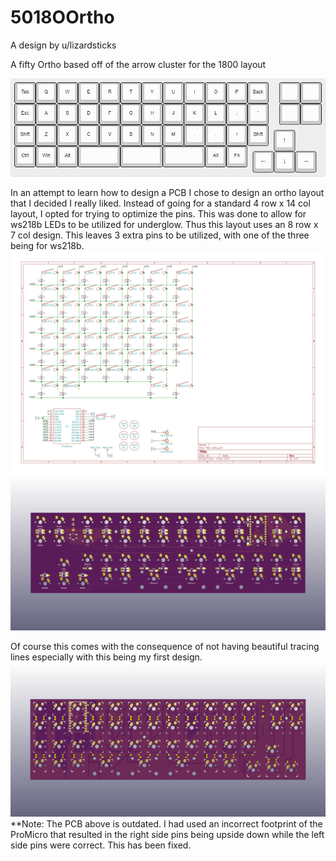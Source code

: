 # 5018OOrtho
A design by u/lizardsticks

A fifty Ortho based off of the arrow cluster for the 1800 layout

![alt text](https://raw.githubusercontent.com/noredlace/FiftyOrtho1800/master/kle/fifty1800%20kle.png)



In an attempt to learn how to design a PCB I chose to design an ortho layout that I decided I really liked. Instead of going for a standard 4 row x 14 col layout, I opted for trying to optimize the pins. This was done to allow for ws218b LEDs to be utilized for underglow. Thus this layout uses an 8 row x 7 col design. This leaves 3 extra pins to be utilized, with one of the three being for ws218b. 
![alt text](https://raw.githubusercontent.com/noredlace/FiftyOrtho1800/master/schematic/fifty%20ortho%20image.png)
![alt text](https://raw.githubusercontent.com/noredlace/FiftyOrtho1800/master/pcb/fifty%20ortho%20bottom.png)



Of course this comes with the consequence of not having beautiful tracing lines especially with this being my first design.
![alt text](https://raw.githubusercontent.com/noredlace/FiftyOrtho1800/master/pcb/fifty%20ortho%20top.png)
**Note: The PCB above is outdated. I had used an incorrect footprint of the ProMicro that resulted in the right side pins being upside down while the left side pins were correct. This has been fixed.